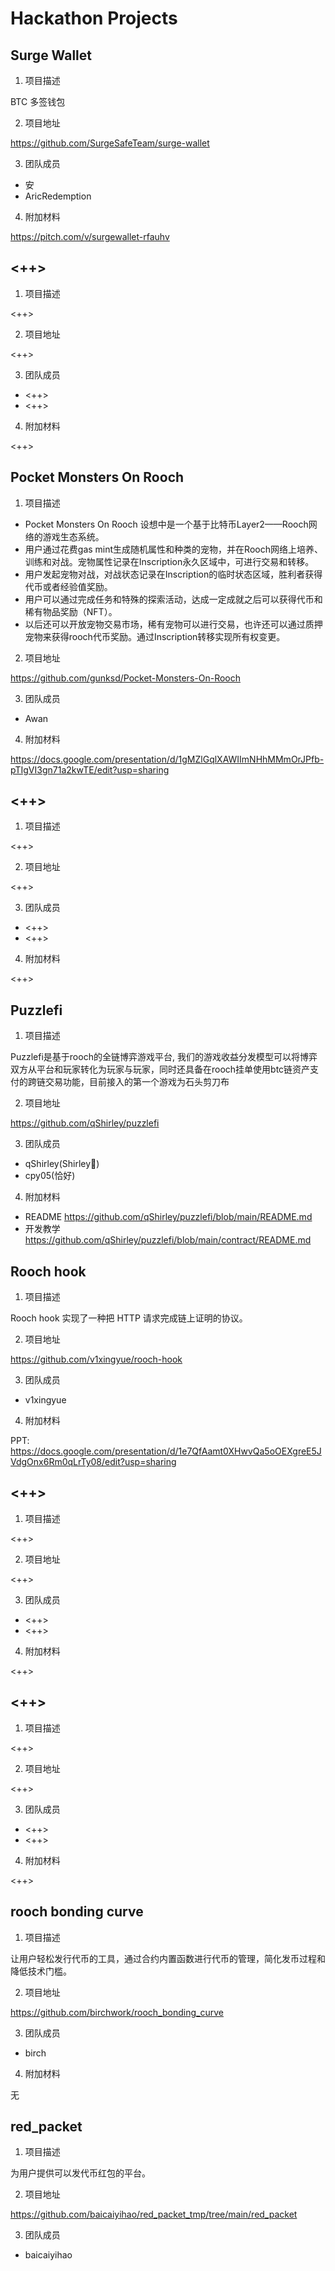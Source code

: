 # Hackathon Projects

## Surge Wallet

1. 项目描述

BTC 多签钱包

2. 项目地址

https://github.com/SurgeSafeTeam/surge-wallet

3. 团队成员

- 安
- AricRedemption

4. 附加材料

https://pitch.com/v/surgewallet-rfauhv

## <++>

1. 项目描述

<++>

2. 项目地址

<++>

3. 团队成员

- <++>
- <++>

4. 附加材料

<++>

## Pocket Monsters On Rooch

1. 项目描述

- Pocket Monsters On Rooch 设想中是一个基于比特币Layer2——Rooch网络的游戏生态系统。
- 用户通过花费gas mint生成随机属性和种类的宠物，并在Rooch网络上培养、训练和对战。宠物属性记录在Inscription永久区域中，可进行交易和转移。
- 用户发起宠物对战，对战状态记录在Inscription的临时状态区域，胜利者获得代币或者经验值奖励。
- 用户可以通过完成任务和特殊的探索活动，达成一定成就之后可以获得代币和稀有物品奖励（NFT）。
- 以后还可以开放宠物交易市场，稀有宠物可以进行交易，也许还可以通过质押宠物来获得rooch代币奖励。通过Inscription转移实现所有权变更。

2. 项目地址

https://github.com/gunksd/Pocket-Monsters-On-Rooch

3. 团队成员

- Awan

4. 附加材料

https://docs.google.com/presentation/d/1gMZlGqlXAWIImNHhMMmOrJPfb-pTIgVI3gn71a2kwTE/edit?usp=sharing

## <++>

1. 项目描述

<++>

2. 项目地址

<++>

3. 团队成员

- <++>
- <++>

4. 附加材料

<++>

## Puzzlefi

1. 项目描述

Puzzlefi是基于rooch的全链博弈游戏平台, 我们的游戏收益分发模型可以将博弈双方从平台和玩家转化为玩家与玩家，同时还具备在rooch挂单使用btc链资产支付的跨链交易功能，目前接入的第一个游戏为石头剪刀布

2. 项目地址

https://github.com/qShirley/puzzlefi

3. 团队成员

- qShirley(Shirley🧃)
- cpy05(恰好)

4. 附加材料

- README https://github.com/qShirley/puzzlefi/blob/main/README.md
- 开发教学 https://github.com/qShirley/puzzlefi/blob/main/contract/README.md

## Rooch hook

1. 项目描述

Rooch hook 实现了一种把 HTTP 请求完成链上证明的协议。

2. 项目地址

https://github.com/v1xingyue/rooch-hook

3. 团队成员

- v1xingyue

4. 附加材料

PPT: https://docs.google.com/presentation/d/1e7QfAamt0XHwvQa5oOEXgreE5JVdgOnx6Rm0qLrTy08/edit?usp=sharing

## <++>

1. 项目描述

<++>

2. 项目地址

<++>

3. 团队成员

- <++>
- <++>

4. 附加材料

<++>

## <++>

1. 项目描述

<++>

2. 项目地址

<++>

3. 团队成员

- <++>
- <++>

4. 附加材料

<++>

## rooch bonding curve

1. 项目描述

让用户轻松发行代币的工具，通过合约内置函数进行代币的管理，简化发币过程和降低技术门槛。

2. 项目地址

https://github.com/birchwork/rooch_bonding_curve

3. 团队成员

- birch

4. 附加材料

无

## red_packet

1. 项目描述

为用户提供可以发代币红包的平台。

2. 项目地址

https://github.com/baicaiyihao/red_packet_tmp/tree/main/red_packet

3. 团队成员

- baicaiyihao

<!-- 安 & 復值 -->
<!-- Anchor & newblock -->
<!-- Awan -->
<!-- newraina -->
<!-- Shirley & 恰好 -->
<!-- 星Sir -->
<!-- 自由的雨 -->
<!-- 0xbirch -->
<!-- stom698 -->
